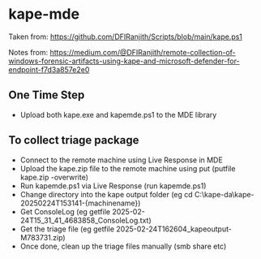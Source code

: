 # kape-mde

Taken from:  https://github.com/DFIRanjith/Scripts/blob/main/kape.ps1

Notes from:  https://medium.com/@DFIRanjith/remote-collection-of-windows-forensic-artifacts-using-kape-and-microsoft-defender-for-endpoint-f7d3a857e2e0


## One Time Step
- Upload both kape.exe and kapemde.ps1 to the MDE library

## To collect triage package
- Connect to the remote machine using Live Response in MDE
- Upload the kape.zip file to the remote machine using put (putfile kape.zip -overwrite)
- Run kapemde.ps1 via Live Response (run kapemde.ps1)
- Change directory into the kape output folder (eg cd C:\kape-da\kape-20250224T153141-{machinename})
- Get ConsoleLog (eg getfile 2025-02-24T15_31_41_4683858_ConsoleLog.txt)
- Get the triage file (eg getfile 2025-02-24T162604_kapeoutput-M783731.zip)
- Once done, clean up the triage files manually (smb share etc)
